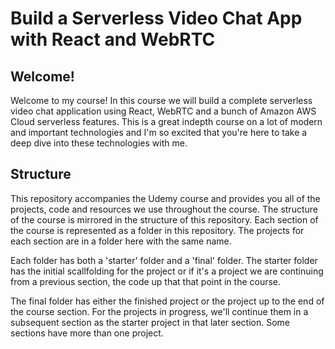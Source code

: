 # Build a Serverless Video Chat App with React and WebRTC

## Welcome!

Welcome to my course! In this course we will build a complete serverless video chat application using React, WebRTC and a bunch of
Amazon AWS Cloud serverless features. This is a great indepth course on a lot of modern and important technologies and I'm so excited
that you're here to take a deep dive into these technologies with me.

## Structure

This repository accompanies the Udemy course and provides you all of the projects, code and resources we use throughout the course. The structure of the
course is mirrored in the structure of this repository. Each section of the course is represented as a folder in this repository. The projects for each section are in a folder here with the same name.

Each folder has both a 'starter' folder and a 'final' folder. The starter folder has the initial scallfolding for the project or if it's a project we are continuing from a previous section, the code up that that point in the course.

The final folder has either the finished project or the project up to the end of the course section. For the projects in progress, we'll continue them in a subsequent section as the starter project in that later section. Some sections have more than one project.
